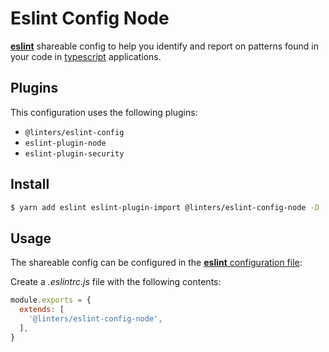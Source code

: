 # Eslint Config Node

[**eslint**](https://github.com/eslint/eslint) shareable config to help you identify and report on patterns found in your code in [typescript](https://github.com/microsoft/TypeScript) applications.

## Plugins

This configuration uses the following plugins:

- `@linters/eslint-config`
- `eslint-plugin-node`
- `eslint-plugin-security`

## Install

```bash
$ yarn add eslint eslint-plugin-import @linters/eslint-config-node -D
```

## Usage

The shareable config can be configured in the [**eslint** configuration file](https://eslint.org/docs/user-guide/configuring):

Create a _.eslintrc.js_ file with the following contents:

```js
module.exports = {
  extends: [
    '@linters/eslint-config-node',
  ],
}
```
